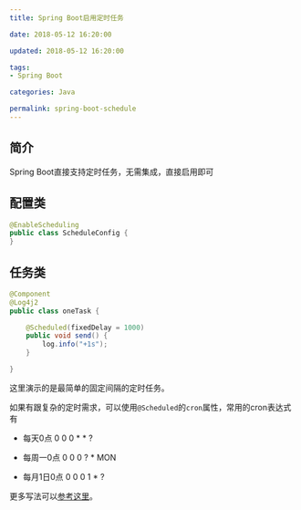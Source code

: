 ```yaml
---
title: Spring Boot启用定时任务

date: 2018-05-12 16:20:00

updated: 2018-05-12 16:20:00

tags:
- Spring Boot

categories: Java

permalink: spring-boot-schedule
---
```


## 简介

Spring Boot直接支持定时任务，无需集成，直接启用即可



## 配置类

~~~java
@EnableScheduling
public class ScheduleConfig {
}
~~~



## 任务类

~~~java
@Component
@Log4j2
public class oneTask {

	@Scheduled(fixedDelay = 1000)
	public void send() {
		log.info("+1s");
	}

}
~~~



这里演示的是最简单的固定间隔的定时任务。

如果有跟复杂的定时需求，可以使用`@Scheduled`的`cron`属性，常用的cron表达式有

- 每天0点        0 0 0 * * ?
- 每周一0点    0 0 0 ? * MON


- 每月1日0点  0 0 0 1 * ?



更多写法可以[参考这里](http://www.pdtools.net/tools/becron.jsp)。

